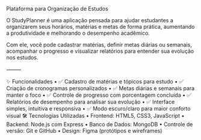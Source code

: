 Plataforma para Organização de Estudos

O StudyPlanner é uma aplicação pensada para ajudar estudantes a organizarem seus horários, matérias e metas de forma prática, aumentando a produtividade e melhorando o desempenho acadêmico.

Com ele, você pode cadastrar matérias, definir metas diárias ou semanais, acompanhar o progresso e visualizar relatórios para entender sua evolução nos estudos.

⸻

✨ Funcionalidades
	•	✅ Cadastro de matérias e tópicos para estudo
	•	✅ Criação de cronogramas personalizados
	•	✅ Metas diárias e semanais para manter o foco
	•	✅ Controle de progresso com porcentagem concluída
	•	✅ Relatórios de desempenho para analisar sua evolução
	•	✅ Interface simples, intuitiva e responsiva
	•	✅ Modo escuro/claro para maior conforto visual
🛠️ Tecnologias Utilizadas
	•	Frontend: HTML5, CSS3, JavaScript
	•	Backend: Node.js com Express
	•	Banco de Dados: MongoDB
	•	Controle de versão: Git e GitHub
	•	Design: Figma (protótipos e wireframes)
